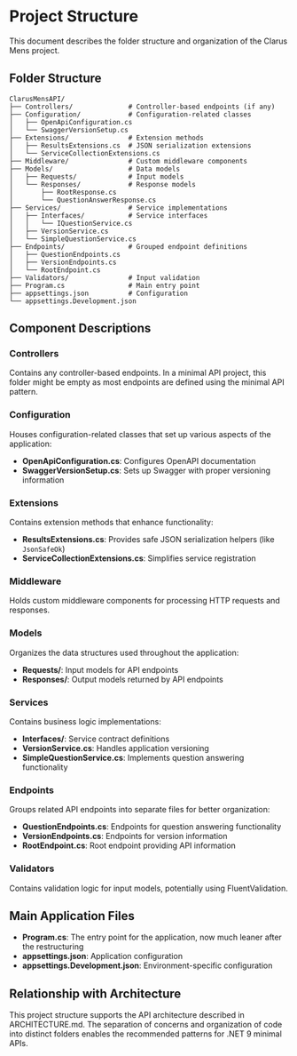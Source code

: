 # Project Structure

This document describes the folder structure and organization of the Clarus Mens project.

## Folder Structure

```plaintext
ClarusMensAPI/
├── Controllers/              # Controller-based endpoints (if any)
├── Configuration/            # Configuration-related classes
│   ├── OpenApiConfiguration.cs
│   └── SwaggerVersionSetup.cs
├── Extensions/               # Extension methods
│   ├── ResultsExtensions.cs  # JSON serialization extensions
│   └── ServiceCollectionExtensions.cs
├── Middleware/               # Custom middleware components
├── Models/                   # Data models
│   ├── Requests/             # Input models
│   └── Responses/            # Response models 
│       ├── RootResponse.cs
│       └── QuestionAnswerResponse.cs
├── Services/                 # Service implementations
│   ├── Interfaces/           # Service interfaces
│   │   └── IQuestionService.cs
│   ├── VersionService.cs  
│   └── SimpleQuestionService.cs
├── Endpoints/                # Grouped endpoint definitions
│   ├── QuestionEndpoints.cs
│   ├── VersionEndpoints.cs
│   └── RootEndpoint.cs
├── Validators/               # Input validation
├── Program.cs                # Main entry point
├── appsettings.json          # Configuration
└── appsettings.Development.json
```

## Component Descriptions

### Controllers

Contains any controller-based endpoints. In a minimal API project, this folder
 might be empty as most endpoints are defined using the minimal API pattern.

### Configuration

Houses configuration-related classes that set up various aspects of the application:

- **OpenApiConfiguration.cs**: Configures OpenAPI documentation
- **SwaggerVersionSetup.cs**: Sets up Swagger with proper versioning information

### Extensions

Contains extension methods that enhance functionality:

- **ResultsExtensions.cs**: Provides safe JSON serialization helpers (like `JsonSafeOk`)
- **ServiceCollectionExtensions.cs**: Simplifies service registration

### Middleware

Holds custom middleware components for processing HTTP requests and responses.

### Models

Organizes the data structures used throughout the application:

- **Requests/**: Input models for API endpoints
- **Responses/**: Output models returned by API endpoints

### Services

Contains business logic implementations:

- **Interfaces/**: Service contract definitions
- **VersionService.cs**: Handles application versioning
- **SimpleQuestionService.cs**: Implements question answering functionality

### Endpoints

Groups related API endpoints into separate files for better organization:

- **QuestionEndpoints.cs**: Endpoints for question answering functionality
- **VersionEndpoints.cs**: Endpoints for version information
- **RootEndpoint.cs**: Root endpoint providing API information

### Validators

Contains validation logic for input models, potentially using FluentValidation.

## Main Application Files

- **Program.cs**: The entry point for the application, now much leaner after the restructuring
- **appsettings.json**: Application configuration
- **appsettings.Development.json**: Environment-specific configuration

## Relationship with Architecture

This project structure supports the API architecture described in ARCHITECTURE.md.
The separation of concerns and organization of code into distinct folders enables
the recommended patterns for .NET 9 minimal APIs.
